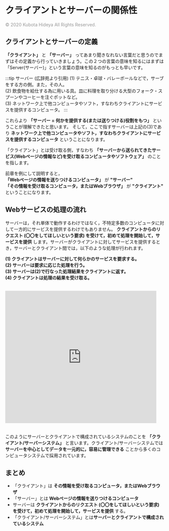 # クライアントとサーバーの関係性
<p style="margin-top:6px !important;color: #999">© 2020 Kubota Hideya All Rights Reserved. </p>

## クライアントとサーバーの定義
**「クライアント」** と **「サーバー」** ってあまり聞きなれない言葉だと思うのでまずはその定義から行っていきましょう。この２つの言葉の意味を知るにはまずは「Server(サーバー)」という言葉の意味を知るのがもっとも早いです。

:::tip サーバー (広辞苑より引用)
(1) テニス・卓球・バレーボールなどで，サーブをする方の側。また，その人。<br>
(2) 飲食物を給仕する為に用いる具。皿に料理を取り分ける大型のフォーク・スプーンやコーヒーを注ぐポットなど。<br>
(3) ネットワーク上で他コンピュータやソフト，すなわちクライアントにサービスを提供するコンピュータ。
:::

これらより **「サーバー = 何かを提供する(または送りつける)役割をもつ」** ということが理解できたと思います。
そして，ここで指すサーバーは上記の(3)であり **ネットワーク上で他コンピュータやソフト，すなわちクライアントにサービスを提供するコンピュータ** ということになります。

「クライアント」とは受け取る側，すなわち **「サーバーから送られてきたサービス(Webページの情報など)を受け取るコンピュータやソフトウェア」** のことを指します。

前章を例にして説明すると，<br>
**「Webページの情報を送りつけるコンピュータ」** が **"サーバー"** <br>
**「その情報を受け取るコンピュータ，またはWebブラウザ」** が **"クライアント"** <br>
ということになります。

## Webサービスの処理の流れ
サーバーは，それ単体で動作するわけではなく，不特定多数のコンピュータに対して一方的にサービスを提供するわけでもありません。
**クライアントからのリクエスト (〇〇をしてほしいという要求) を受けて，初めて処理を開始して，サービスを提供** します。サーバーがクライアントに対してサービスを提供するとき，サーバーとクライアント間では，以下のような処理が行われます。

**(1) クライアントはサーバーに対して何らかのサービスを要求する。**<br>
**(2) サーバーは要求に応じた処理を行う。**<br>
**(3) サーバーは(2)で行なった処理結果をクライアントに返す。**<br>
**(4) クライアントは処理の結果を受け取る。**<br>

<iframe src="https://docs.google.com/presentation/d/e/2PACX-1vQyKdYFcL2kb5LVNUQcDDosfwMCHs7kKPuJtvDPGU2xkqcwHv9nblcY1lstEWaE3wS92dcUG2MbfzyY/embed?start=false&loop=false&delayms=30000" frameborder="0" allowfullscreen="true" mozallowfullscreen="true" webkitallowfullscreen="true" style="margin:18px 0;width: 95%; height:420px;"></iframe>

このようにサーバーとクライアントで構成されているシステムのことを **「クライアント/サーバーシステム」** と言います。クライアント/サーバーシステムでは**サーバーを中心としてデータを一元的に，容易に管理できる** ことから多くのコンピュータシステムで採用されています。

## まとめ
- 「クライアント」は **その情報を受け取るコンピュータ，またはWebブラウザ**
- 「サーバー」とは **Webページの情報を送りつけるコンピュータ**
- サーバーは **クライアントからのリクエスト (〇〇をしてほしいという要求) を受けて，初めて処理を開始して，サービスを提供** する。
- 「クライアント/サーバーシステム」とは**サーバーとクライアントで構成されているシステム** 